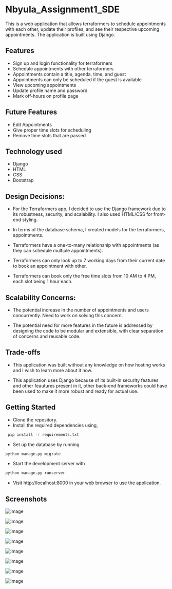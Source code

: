 
# Nbyula_Assignment1_SDE

This is a web application that allows terraformers to schedule appointments with each other, update their profiles, and see their respective upcoming appointments. The application is built using Django.

## Features

- Sign up and login functionality for terraformers
- Schedule appointments with other terraformers
- Appointments contain a title, agenda, time, and guest
- Appointments can only be scheduled if the guest is available
- View upcoming appointments
- Update profile name and password
- Mark off-hours on profile page

## Future Features

- Edit Appointments
- Give proper time slots for scheduling
- Remove time slots that are passed

## Technology used

- Django
- HTML
- CSS
- Bootstrap

## Design Decisions:

- For the Terraformers app, I decided to use the Django framework due to its robustness, security, and scalability. I also used HTML/CSS for front-end styling.

- In terms of the database schema, I created models for the terraformers, appointments. 

- Terraformers have a one-to-many relationship with appointments (as they can schedule multiple appointments).

- Terraformers can only look up to 7 working days from their current date to book an appointment with other.

- Terraformers can book only the free time slots from 10 AM to 4 PM, each slot being 1 hour each.

## Scalability Concerns:

- The potential increase in the number of appointments and users concurrently. Need to work on solving this concern.

- The potential need for more features in the future is addressed by designing the code to be modular and extensible, with clear separation of concerns and reusable code.

## Trade-offs

- This application was built without any knowledge on how hosting works and I wish to learn more about it now.

- This application uses Django because of its built-in security features and other feautures present in it, other back-end frameworks could have been used to make it more robust and ready for actual use.

## Getting Started
- Clone the repository.
- Install the required dependencies using,
```bash
 pip install -r requirements.txt
 ```
- Set up the database by running
```bash
python manage.py migrate
```
- Start the development server with
```bash
python manage.py runserver
```
- Visit http://localhost:8000 in your web browser to use the application.

## Screenshots

![image](https://user-images.githubusercontent.com/90385192/235311932-53ce86f1-b3b2-4e9b-85a7-e18d7e0bab61.png)

![image](https://user-images.githubusercontent.com/90385192/235349746-94e3eccb-96c1-4a08-8c76-1f1da6e6bfc7.png)

![image](https://user-images.githubusercontent.com/90385192/235312033-8ccd569a-5678-409c-8e8e-e4164fec4131.png)

![image](https://user-images.githubusercontent.com/90385192/235312047-6aab3b10-6af4-465d-a878-dbb77d847365.png)

![image](https://user-images.githubusercontent.com/90385192/235349785-5880bdaf-5439-47dc-9370-0ba33983e473.png)

![image](https://user-images.githubusercontent.com/90385192/235312076-72270066-6ddd-419d-a539-8cb2ec80ae1c.png)

![image](https://user-images.githubusercontent.com/90385192/235312087-9a458ab4-4ccb-4013-aa52-03729d015e2b.png)

![image](https://user-images.githubusercontent.com/90385192/235312092-78ef04be-8bb5-4a81-88fb-1e2d16cd939b.png)


